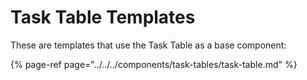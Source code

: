 # Task Table Templates

These are templates that use the Task Table as a base component:

{% page-ref page="../../../components/task-tables/task-table.md" %}



